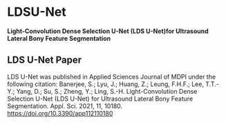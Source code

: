 # LDSU-Net
**Light-Convolution Dense Selection U-Net (LDS U-Net)for Ultrasound Lateral Bony Feature Segmentation**
## LDS U-Net Paper
LDS U-Net was published in Applied Sciences Journal of MDPI under the following citation:
Banerjee, S.; Lyu, J.; Huang, Z.; Leung, F.H.F.; Lee, T.T.-Y.; Yang, D.; Su, S.; Zheng, Y.; Ling, S.-H. Light-Convolution Dense Selection U-Net (LDS U-Net) for Ultrasound Lateral Bony Feature Segmentation. Appl. Sci. 2021, 11, 10180. https://doi.org/10.3390/app112110180
